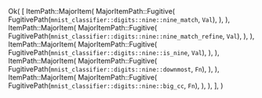 Ok(
    [
        ItemPath::MajorItem(
            MajorItemPath::Fugitive(
                FugitivePath(`mnist_classifier::digits::nine::nine_match`, `Val`),
            ),
        ),
        ItemPath::MajorItem(
            MajorItemPath::Fugitive(
                FugitivePath(`mnist_classifier::digits::nine::nine_match_refine`, `Val`),
            ),
        ),
        ItemPath::MajorItem(
            MajorItemPath::Fugitive(
                FugitivePath(`mnist_classifier::digits::nine::is_nine`, `Val`),
            ),
        ),
        ItemPath::MajorItem(
            MajorItemPath::Fugitive(
                FugitivePath(`mnist_classifier::digits::nine::downmost`, `Fn`),
            ),
        ),
        ItemPath::MajorItem(
            MajorItemPath::Fugitive(
                FugitivePath(`mnist_classifier::digits::nine::big_cc`, `Fn`),
            ),
        ),
    ],
)